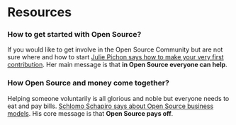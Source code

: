 # Resources

### How to get started with Open Source?
If you would like to get involve in the Open Source Community but are not sure where and how to start [Julie Pichon says how to make your very first contribution](https://ep2014.europython.eu/en/schedule/sessions/33/). Her main message is that **in Open Source everyone can help**.

### How Open Source and money come together?
Helping someone voluntarily is all glorious and noble but everyone needs to eat and pay bills. [Schlomo Schapiro says about Open Source business models](https://www.youtube.com/watch?v=1vC4uxn_Tw8). His core message is that **Open Source pays off**.
